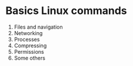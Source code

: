 # Basics Linux commands
1. Files and navigation
2. Networking
3. Processes
4. Compressing
5. Permissions
6. Some others
